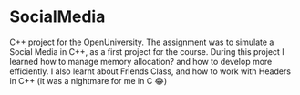 # SocialMedia
C++ project for the OpenUniversity.
The assignment was to simulate a Social Media in C++, as a first project for the course. 
During this project I learned how to manage memory allocation? and how to develop more efficiently. 
I also learnt about Friends Class, and how to work with Headers in C++ (it was a nightmare for me in C 😂)
